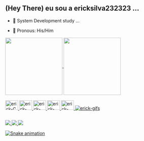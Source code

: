 ## (Hey There) eu sou a ericksilva232323 ...

- 🧠 System Development study ...

- 👻 Pronous: His/Him

<div>
  <a href="https://github.com/ericksilva232323/github-readme-stats">
<img height="180em" align="center" src="https://github-readme-stats.vercel.app/api?username=ericksilva232323&show_icons=true&theme=synthwave&include_all_commits=true&count_private=true" />
<img height="180em" align="center" src="https://github-readme-stats.vercel.app/api/top-langs?username=ericksilva232323&layout=compact&langs_count=16&theme=synthwave" />
</div>
<div style="display: inline block"></br>
  <img aling="center" alt="erick-C" height="30" width="40" src="https://cdn.jsdelivr.net/gh/devicons/devicon/icons/c/c-original.svg" />
  <img aling="center" alt="erick-CSS" height="30" width="40" src="https://cdn.jsdelivr.net/gh/devicons/devicon/icons/css3/css3-original-wordmark.svg" />
  <img aling="center" alt="erick-HTML" height="30" width="40" src="https://cdn.jsdelivr.net/gh/devicons/devicon/icons/html5/html5-original-wordmark.svg" />
  <img aling="center" alt="erick-LINUX" height="30" width="40" src="https://cdn.jsdelivr.net/gh/devicons/devicon/icons/linux/linux-original.svg" />
  <img aling="center" alt="erick-JAVA" height="30" width="40" src="https://cdn.jsdelivr.net/gh/devicons/devicon/icons/java/java-original-wordmark.svg" />
  <img aling="right" alt="erick-gifs" src="https://i.gifer.com/DgJM.gif">
  
  ##

 <div>
    <a href - "erick14silva14@gmail.com"><img src=https://img.shields.io/badge/Gmail-D14836?style=for-the-badge&logo=gmail&logoColor=white>
    <a href - "https://discord.gg/e_r_c_k><img src=https://img.shields.io/badge/Discord-7289DA?style=for-the-badge&logo=discord&logoColor=white>
    <a href - "https://www.linkedin.com/erick-silva><img src=https://img.shields.io/badge/LinkedIn-0077B5?style=for-the-badge&logo=linkedin&logoColor=white>
 </div> 

![Snake animation](https://github.com/ericksilva232323/ericksilva232323/output/github-contribution-grid-snake.svg)

